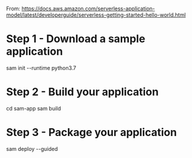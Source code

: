 From: https://docs.aws.amazon.com/serverless-application-model/latest/developerguide/serverless-getting-started-hello-world.html

# Step 1 - Download a sample application
sam init --runtime python3.7

# Step 2 - Build your application
cd sam-app
sam build

# Step 3 - Package your application
sam deploy --guided